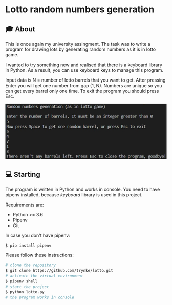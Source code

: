 # Lotto random numbers generation

## :mortar_board: About 
This is once again my university assingment. The task was to write a program for drawing lots by generating random numbers as it is in lotto game.

I wanted to try something new and realised that there is a keyboard library in Python. As a result, you can use keyboard keys to manage this program.

Input data is N = number of lotto barrels that you want to get. After pressing Enter you will get one number from gap (1, N). Numbers are unique so you can get every barrel only one time. To exit the program you should press Esc.

![](static/screenshot.jpg)

## :computer: Starting
The program is written in Python and works in console. You need to have pipenv installed, because *keyboard* library is used in this project.

Requirements are:
- Python >= 3.6
- Pipenv
- Git

In case you don't have pipenv:
```
$ pip install pipenv
```

Please follow these instructions:
```bash
# clone the repository
$ git clone https://github.com/trynke/lotto.git
# activate the virtual environment
$ pipenv shell
# start the project
$ python lotto.py
# the program works in console
```
